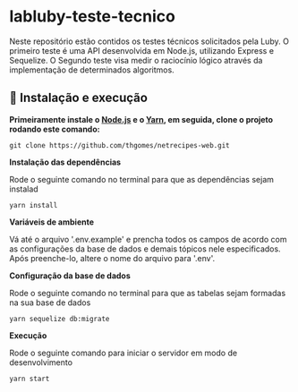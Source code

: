 # labluby-teste-tecnico
Neste repositório estão contidos os testes técnicos solicitados pela Luby. O primeiro teste é uma API desenvolvida em Node.js, utilizando Express e Sequelize. O Segundo teste visa medir o raciocínio lógico através da implementação de determinados algoritmos.


## 🚀 Instalação e execução

**Primeiramente instale o [Node.js](https://nodejs.org/en/download/) e o [Yarn](https://yarnpkg.com/), em seguida, clone o projeto rodando este comando:**

```git clone https://github.com/thgomes/netrecipes-web.git```

**Instalação das dependências**

Rode o seguinte comando no terminal para que as dependências sejam instalad

```yarn install```

**Variáveis de ambiente**

Vá até o arquivo '.env.example' e prencha todos os campos de acordo com as configurações da base de dados e demais tópicos nele especificados. Após preenche-lo, altere o nome do arquivo para '.env'.

**Configuração da base de dados**

Rode o seguinte comando no terminal para que as tabelas sejam formadas na sua base de dados

```yarn sequelize db:migrate```

**Execução**

Rode o seguinte comando para iniciar o servidor em modo de desenvolvimento

```yarn start```
